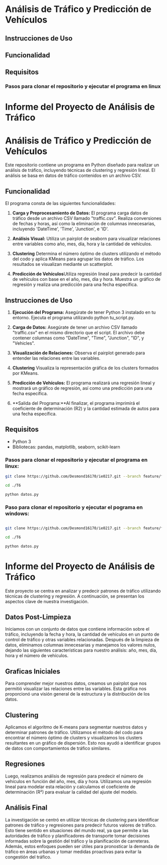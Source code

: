 # Análisis de Tráfico y Predicción de Vehículos
## Instrucciones de Uso
## Funcionalidad
## Requisitos
### Pasos para clonar el repositorio y ejecutar el programa en linux
# Informe del Proyecto de Análisis de Tráfico

# Análisis de Tráfico y Predicción de Vehículos

Este repositorio contiene un programa en Python diseñado para realizar un análisis de tráfico, incluyendo técnicas de clustering y regresión lineal. El análisis se basa en datos de tráfico contenidos en un archivo CSV.

## Funcionalidad

El programa consta de las siguientes funcionalidades:

1. **Carga y Preprocesamiento de Datos:** El programa carga datos de tráfico desde un archivo CSV llamado "traffic.csv". Realiza conversiones de fechas y horas, así como la eliminación de columnas innecesarias, incluyendo 'DateTime', 'Time', 'Junction', e 'ID'.

2. **Análisis Visual:** Utiliza un pairplot de seaborn para visualizar relaciones entre variables como año, mes, día, hora y la cantidad de vehículos.

3. **Clustering** Determina el número óptimo de clusters utilizando el método del codo y aplica KMeans para agrupar los datos de tráfico. Los resultados se visualizan mediante un scatterplot.

4. **Predicción de Vehículos**Utiliza regresión lineal para predecir la cantidad de vehículos con base en el año, mes, día y hora. Muestra un gráfico de regresión y realiza una predicción para una fecha específica.


## Instrucciones de Uso

1. **Ejecución del Programa:** Asegúrate de tener Python 3 instalado en tu entorno. Ejecuta el programa utilizando python tu_script.py.

2. **Carga de Datos:** Asegúrate de tener un archivo CSV llamado "traffic.csv" en el mismo directorio que el script. El archivo debe contener columnas como "DateTime", "Time", "Junction", "ID", y "Vehicles".

3. **Visualización de Relaciones:** Observa el pairplot generado para entender las relaciones entre las variables.

4. **Clustering** Visualiza la representación gráfica de los clusters formados por KMeans.

5. **Predicción de Vehículos:** El programa realizará una regresión lineal y mostrará un gráfico de regresión, así como una predicción para una fecha específica.

5. **Salida del Programa:**Al finalizar, el programa imprimirá el coeficiente de determinación (R2) y la cantidad estimada de autos para una fecha específica.

## Requisitos

- Python 3
- Bibliotecas: pandas, matplotlib, seaborn, scikit-learn

### Pasos para clonar el repositorio y ejecutar el programa en linux:
```bash
git clone https://github.com/Desmond16170/ie0217.git --branch feature/feature-T6 --single-branch

cd ./T6

python datos.py

```

### Paso para clonar el repositorio y ejecutar el pograma en windows:


```bash

git clone https://github.com/Desmond16170/ie0217.git --branch feature/feature-T6 --single-branch

cd ./T6

python datos.py
```

# Informe del Proyecto de Análisis de Tráfico
Este proyecto se centra en analizar y predecir patrones de tráfico utilizando técnicas de clustering y regresión. A continuación, se presentan los aspectos clave de nuestra investigación.

## Datos Post-Limpieza
Iniciamos con un conjunto de datos que contiene información sobre el tráfico, incluyendo la fecha y hora, la cantidad de vehículos en un punto de control de tráfico y otras variables relacionadas. Después de la limpieza de datos, eliminamos columnas innecesarias y manejamos los valores nulos, dejando las siguientes características para nuestro análisis: año, mes, día, hora y el número de vehículos.

## Graficas Iniciales 
Para comprender mejor nuestros datos, creamos un pairplot que nos permitió visualizar las relaciones entre las variables. Esta gráfica nos proporcionó una visión general de la estructura y la distribución de los datos.

## Clustering
Aplicamos el algoritmo de K-means para segmentar nuestros datos y determinar patrones de tráfico. Utilizamos el método del codo para encontrar el número óptimo de clusters y visualizamos los clusters resultantes en un gráfico de dispersión. Esto nos ayudó a identificar grupos de datos con comportamientos de tráfico similares.

## Regresiones 
Luego, realizamos análisis de regresión para predecir el número de vehículos en función del año, mes, día y hora. Utilizamos una regresión lineal para modelar esta relación y calculamos el coeficiente de determinación (R²) para evaluar la calidad del ajuste del modelo.

## Análisis Final
La investigación se centró en utilizar técnicas de clustering para identificar patrones de tráfico y regresiones para predecir futuros valores de tráfico. Esto tiene sentido en situaciones del mundo real, ya que permite a las autoridades de tráfico y planificadores de transporte tomar decisiones informadas sobre la gestión del tráfico y la planificación de carreteras. Además, estos enfoques pueden ser útiles para pronosticar la demanda de tráfico en áreas urbanas y tomar medidas proactivas para evitar la congestión del tráfico.